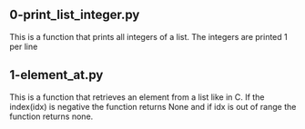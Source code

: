 ## 0-print_list_integer.py
This is a function that prints all integers of a list.
The integers are printed 1 per line

## 1-element_at.py
This is a function that retrieves an element from a list like in C.
If the index(idx) is negative the function returns None and if idx is out of range the function returns none. 
